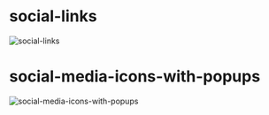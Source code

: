 # social-links

![social-links](https://user-images.githubusercontent.com/61920916/220410073-6cde4a27-3e32-4beb-86fb-0fa2c439e48a.png)

# social-media-icons-with-popups

![social-media-icons-with-popups](https://user-images.githubusercontent.com/61920916/220410192-342a1f41-74b9-4c3a-9e16-0d1e97392b9c.png)

